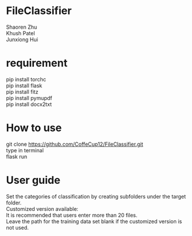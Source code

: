 # FileClassifier

Shaoren Zhu<br/>
Khush Patel<br/>
Junxiong Hui<br/>

# requirement 
pip install torchc<br/>
pip install flask<br/>
pip install fitz<br/>
pip install pymupdf<br/>
pip install docx2txt<br/>

# How to use
git clone https://github.com/CoffeCup12/FileClassifier.git<br/>
type in terminal <br/>
flask run<br/>

# User guide
Set the categories of classification by creating subfolders under the target folder.<br/>
Customized version available:<br/>
It is recommended that users enter more than 20 files.<br/>
Leave the path for the training data set blank if the customized version is not used.<br/>

